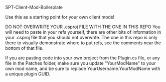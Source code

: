 SPT-Client-Mod-Boilerplate

Use this as a starting point for your own client mods!

DO NOT OVERWRITE YOUR .csproj FILE WITH THE ONE IN THIS REPO
You will need to paste in your refs yourself, there are other bits of information in your .csproj file that you should not overwrite. The one in this repo is only there to visually demonstrate where to put refs, see the comments near the bottom of that file.

If you are pasting code into your own project from the Plugin.cs file, or any file in the Patches folder, make sure you update "YourModName" to your own mod name, and be sure to replace YourUsername.YourModName with a unique plugin GUID.
